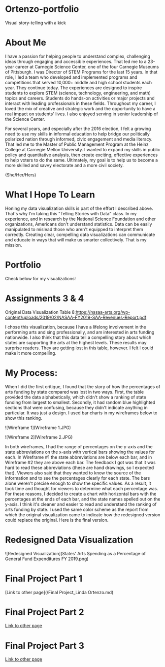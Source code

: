 # Ortenzo-portfolio
Visual story-telling with a kick

# About Me
I have a passion for helping people to understand complex, challenging ideas through engaging and accessible experiences. That led me to a 23-year career at Carnegie Science Center, one of the four Carnegie Museums of Pittsburgh. I was Director of STEM Programs for the last 15 years. In that role, I led a team who developed and implemented programs and competitions that served 10,000+ middle and high school students each year. They continue today. The experiences are designed to inspire students to explore STEM (science, technology, engineering, and math) topics and careers. Students do hands-on activities or major projects and interact with leading professionals in these fields. Throughout my career, I loved the mix of creative and strategic work and the opportunity to have a real impact on students' lives. I also enjoyed serving in senior leadership of the Science Center. 

For several years, and especially after the 2016 election, I felt a growing need to use my skills in informal education to help bridge our politically polarized nation through informed, civic engagement and media literacy. That led me to the Master of Public Management Program at the Heinz College at Carnegie Mellon University. I wanted to expand my skills in public policy and quantitative analysis, then create exciting, effective experiences to help voters to do the same. Ultimately, my goal is to help us to become a more skilled and savvy electorate and a more civil society. 

(She/Her/Hers)

# What I Hope To Learn 
Honing my data visualization skills is part of the effort I described above. That's why I'm taking this "Telling Stories with Data" class. In my experience, and in research by the National Science Foundation and other organizations, Americans don't understand statistics. Data can be easily manipulated to mislead those who aren't equipped to interpret them correctly. Creating clear, compelling data visualizations can communicate and educate in ways that will make us smarter collectively. That is my mission.    


# Portfolio
Check below for my visualizations!

# Assignments 3 & 4

Original Data Visualization 
Table 8:https://nasaa-arts.org/wp-content/uploads/2019/02/NASAA-FY2019-SAA-Revenues-Report.pdf

I chose this visualization, because I have a lifelong involvement in the performing arts and sing professionally, and am interested in arts funding nationwide. I also think that this data tell a compelling story about which states are supporting the arts at the highest levels. These results may surprise readers. They are getting lost in this table, however. I felt I could make it more compelling. 

# My Process: 
When I did the first critique, I found that the story of how the percentages of arts funding by state compared was lost in two ways. First, the table provided the data alphabetically, which didn't show a ranking of state funding from largest to smallest. Secondly, it had random blue highlighted sections that were confusing, because they didn't indicate anything in particular. It was just a design. I used bar charts in my wireframes below to show this ranking. 

![Wireframe 1](Wireframe 1.JPG)

![Wireframe 2](Wireframe 2.JPG)

In both wireframes, I had the range of percentages on the y-axis and the state abbreviations on the x-axis with vertical bars showing the values for each. In Wireframe #1 the state abbreviations are below each bar, and in Wireframe #2 they are above each bar. 
The feedback I got was that it was hard to read these abbreviations (these are hand drawings, so I expected that). Viewers also said that they wanted to know the source of the information and to see the percentages clearly for each state. The bars alone weren't precise enough to show the specific values. As a result, it took time and thought for viewers to determine what each percentage was. For these reasons, I decided to create a chart with horizontal bars with the percentages at the ends of each bar, and the state names spelled out on the y-axis. I think it's cleaner and easier to read and understand the ranking of arts funding by state. I used the same color scheme as the report from which the original visualization came to indicate how the redesigned version could replace the original. Here is the final version. 

# Redesigned Data Visualization 

![Redesigned Visualization](States' Arts Spending as a Percentage of General Fund Expenditures FY 2019.png)

# Final Project Part 1

[Link to other page](/Final Project_Linda Ortenzo.md)

# Final Project Part 2

[Link to other page](/FinalProjectPart2.md)

# Final Project Part 3

[Link to other page](/FinalProjectPart3.md)
